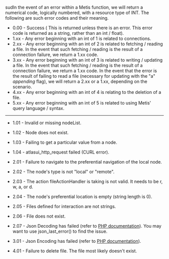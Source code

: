 sudIn the event of an error within a Metis function, we will return a numerical code, logically numbered, with a resource type of INT. The following are such error codes and their meaning.

- 0.00 - Success ( This is returned unless there is an error. This error code is returned as a string, rather than an int / float).
- 1.xx - Any error beginning with an int of 1 is related to connections.
- 2.xx - Any error beginning with an int of 2 is related to fetching / reading a file. In the event that such fetching / reading is the result of a connection failure, we return a 1.xx code.
- 3.xx - Any error beginning with an int of 3 is related to writing / updating a file. In the event that such fetching / reading is the result of a connection failure, we return a 1.xx code. In the event
that the error is the result of failing to read a file (necessary for updating with the "a" *appending* flag), we will return a 2.xx or a 1.xx, depending on the scenario.
- 4.xx - Any error beginning with an int of 4 is relating to the deletion of a file.
- 5.xx - Any error beginning with an int of 5 is related to using Metis' query language / syntax.

---

- 1.01 - Invalid or missing nodeList.
- 1.02 - Node does not exist.
- 1.03 - Failing to get a particular value from a node.
- 1.04 - atlasui_http_request failed (CURL error).

- 2.01 - Failure to navigate to the preferential navigation of the local node.
- 2.02 - The node's type is not "local" or "remote".
- 2.03 - The action fileActionHandler is taking is not valid. It needs to be r, w, a, or d.
- 2.04 - The node's preferential location is empty (string length is 0).
- 2.05 - Files defined for interaction are not strings.
- 2.06 - File does not exist.
- 2.07 - Json Decoding has failed (refer to [PHP documentation](http://php.net/manual/en/function.json-decode.php)). You may want to use json_last_error() to find the issue.

- 3.01 - Json Encoding has failed (refer to [PHP documentation](http://php.net/manual/en/function.json-encode.php)).

- 4.01 - Failure to delete file. The file most likely doesn't exist.
